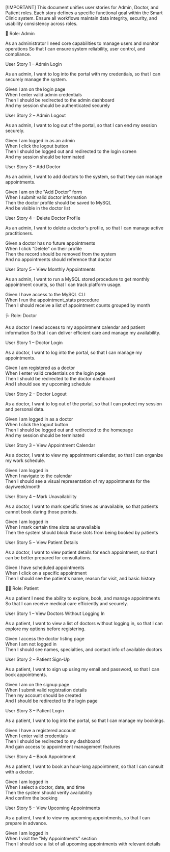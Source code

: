 [!IMPORTANT]
This document unifies user stories for Admin, Doctor, and Patient roles.
Each story defines a specific functional goal within the Smart Clinic system.
Ensure all workflows maintain data integrity, security, and usability consistency across roles.

🧩 Role: Admin

As an administrator
I need core capabilities to manage users and monitor operations
So that I can ensure system reliability, user control, and compliance.

User Story 1 – Admin Login

As an admin, I want to log into the portal with my credentials, so that I can securely manage the system.

Given I am on the login page  
When I enter valid admin credentials  
Then I should be redirected to the admin dashboard  
And my session should be authenticated securely

User Story 2 – Admin Logout

As an admin, I want to log out of the portal, so that I can end my session securely.

Given I am logged in as an admin  
When I click the logout button  
Then I should be logged out and redirected to the login screen  
And my session should be terminated

User Story 3 – Add Doctor

As an admin, I want to add doctors to the system, so that they can manage appointments.

Given I am on the "Add Doctor" form  
When I submit valid doctor information  
Then the doctor profile should be saved to MySQL  
And be visible in the doctor list

User Story 4 – Delete Doctor Profile

As an admin, I want to delete a doctor's profile, so that I can manage active practitioners.

Given a doctor has no future appointments  
When I click "Delete" on their profile  
Then the record should be removed from the system  
And no appointments should reference that doctor

User Story 5 – View Monthly Appointments

As an admin, I want to run a MySQL stored procedure to get monthly appointment counts, so that I can track platform usage.

Given I have access to the MySQL CLI  
When I run the appointment_stats procedure  
Then I should receive a list of appointment counts grouped by month

🩺 Role: Doctor

As a doctor
I need access to my appointment calendar and patient information
So that I can deliver efficient care and manage my availability.

User Story 1 – Doctor Login

As a doctor, I want to log into the portal, so that I can manage my appointments.

Given I am registered as a doctor  
When I enter valid credentials on the login page  
Then I should be redirected to the doctor dashboard  
And I should see my upcoming schedule

User Story 2 – Doctor Logout

As a doctor, I want to log out of the portal, so that I can protect my session and personal data.

Given I am logged in as a doctor  
When I click the logout button  
Then I should be logged out and redirected to the homepage  
And my session should be terminated

User Story 3 – View Appointment Calendar

As a doctor, I want to view my appointment calendar, so that I can organize my work schedule.

Given I am logged in  
When I navigate to the calendar  
Then I should see a visual representation of my appointments for the day/week/month

User Story 4 – Mark Unavailability

As a doctor, I want to mark specific times as unavailable, so that patients cannot book during those periods.

Given I am logged in  
When I mark certain time slots as unavailable  
Then the system should block those slots from being booked by patients

User Story 5 – View Patient Details

As a doctor, I want to view patient details for each appointment, so that I can be better prepared for consultations.

Given I have scheduled appointments  
When I click on a specific appointment  
Then I should see the patient's name, reason for visit, and basic history

🧍‍♀️ Role: Patient

As a patient
I need the ability to explore, book, and manage appointments
So that I can receive medical care efficiently and securely.

User Story 1 – View Doctors Without Logging In

As a patient, I want to view a list of doctors without logging in, so that I can explore my options before registering.

Given I access the doctor listing page  
When I am not logged in  
Then I should see names, specialties, and contact info of available doctors

User Story 2 – Patient Sign-Up

As a patient, I want to sign up using my email and password, so that I can book appointments.

Given I am on the signup page  
When I submit valid registration details  
Then my account should be created  
And I should be redirected to the login page

User Story 3 – Patient Login

As a patient, I want to log into the portal, so that I can manage my bookings.

Given I have a registered account  
When I enter valid credentials  
Then I should be redirected to my dashboard  
And gain access to appointment management features

User Story 4 – Book Appointment

As a patient, I want to book an hour-long appointment, so that I can consult with a doctor.

Given I am logged in  
When I select a doctor, date, and time  
Then the system should verify availability  
And confirm the booking

User Story 5 – View Upcoming Appointments

As a patient, I want to view my upcoming appointments, so that I can prepare in advance.

Given I am logged in  
When I visit the "My Appointments" section  
Then I should see a list of all upcoming appointments with relevant details
